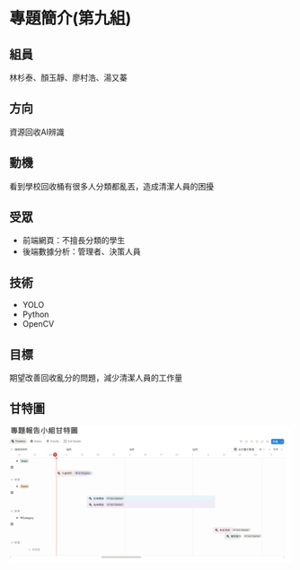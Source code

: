 # 專題簡介(第九組)

## 組員
林杉泰、顏玉靜、廖村浩、湯又蓁

## 方向
資源回收AI辨識

## 動機
看到學校回收桶有很多人分類都亂丟，造成清潔人員的困擾

## 受眾
- 前端網頁：不擅長分類的學生  
- 後端數據分析：管理者、決策人員  

## 技術
- YOLO  
- Python  
- OpenCV  

## 目標
期望改善回收亂分的問題，減少清潔人員的工作量

## 甘特圖
![甘特圖](https://github.com/shan-tai/teamwork/blob/main/%E7%94%98%E7%89%B9%E5%9C%96.png)
